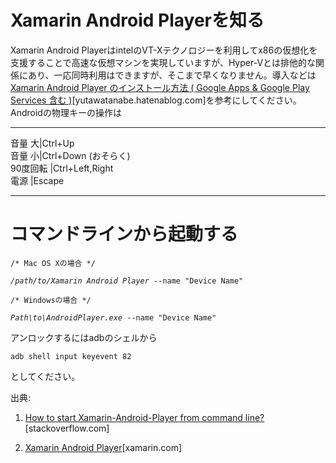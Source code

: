 # Xamarin Android Playerを知る
Xamarin Android PlayerはintelのVT-Xテクノロジーを利用してx86の仮想化を支援することで高速な仮想マシンを実現していますが、Hyper-Vとは排他的な関係にあり、一応同時利用はできますが、そこまで早くなりません。導入などは[Xamarin Android Player のインストール方法 ( Google Apps & Google Play Services 含む )](http://yutawatanabe.hatenablog.com/entry/xamarin-android-player-preview-install)[yutawatanabe.hatenablog.com]を参考にしてください。
Androidの物理キーの操作は
___
音量  大|Ctrl+Up<br/>
音量 小|Ctrl+Down (おそらく)<br/>
90度回転 |Ctrl+Left,Right<br/>
電源  |Escape<br/>
___

# コマンドラインから起動する
`/* Mac OS Xの場合 */`

*`/path/to/Xamarin Android Player`*` --name "Device Name"`

`/* Windowsの場合 */`

*`Path\to\AndroidPlayer.exe`*` --name "Device Name"`

アンロックするにはadbのシェルから

`adb shell input keyevent 82`

としてください。

出典:

1. [How to start Xamarin-Android-Player from command line?](http://stackoverflow.com/questions/27523348/how-to-start-xamarin-android-player-from-command-line)[stackoverflow.com]

2. [Xamarin Android Player](http://developer.xamarin.com/guides/android/getting_started/installation/android-player/)[xamarin.com]
